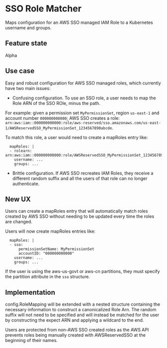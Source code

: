 # SSO Role Matcher

Maps configuration for an AWS SSO managed IAM Role to a Kubernetes username and groups.

## Feature state

Alpha

## Use case

Easy and robust configuration for AWS SSO managed roles, which currently have two main issues:

- Confusing configuration. To use an SSO role, a user needs to map the Role ARN of the SSO ROle, minus the path.

For example: given a permission set `MyPermissionSet`, region `us-east-1` and account number `000000000000`; AWS SSO
creates a role: `arn:aws:iam::000000000000:role/aws-reserved/sso.amazonaws.com/us-east-1/AWSReservedSSO_MyPermissionSet_1234567890abcde`.

To match this role, a user would need to create a mapRoles entry like:
```
  mapRoles: |
  - rolearn: arn:aws:iam::000000000000:role/AWSReservedSSO_MyPermissionSet_1234567890abcde
    username: ...
    groups: ...
```

- Brittle configuration. If AWS SSO recreates IAM Roles, they receive a different random suffix and all the users of that
role can no longer authenticate.

## New UX

Users can create a mapRoles entry that will automatically match roles created by AWS SSO without needing to be updated
every time the roles are changed.

Users will now create mapRoles entries like:
```
  mapRoles: |
  - sso:
      permissionSetName: MyPermissionSet
      accountID: "000000000000"
    username: ...
    groups: ...
```

If the user is using the aws-us-govt or aws-cn partitions, they must specify the partition attribute in the `sso` structure.

## Implementation

config.RoleMapping will be extended with a nested structure containing the necessary information to construct a canonicalized
Role Arn. The random suffix will not need to be specified and will instead be matched for the user by constructing the
expect ARN and applying a wildcard to the end.

Users are protected from non-AWS SSO created roles as the AWS API prevents roles being manually created with AWSReservedSSO
at the beginning of their names.
